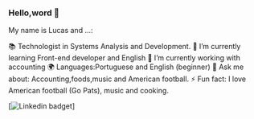 ### Hello,word 👋


My name is Lucas and ...:

 📚 Technologist in Systems Analysis and Development.
 🌱 I’m currently learning Front-end developer and English 
 🔭 I’m currently working with accounting
 🌍 Languages:Portuguese and English (beginner)
 💬 Ask me about: Accounting,foods,music and American football.
 ⚡ Fun fact: I love American football (Go Pats), music and cooking.

[![Linkedin badget](https://www.linkedin.com/in/lucas-damasceno-oliveira-629a027b/)]
